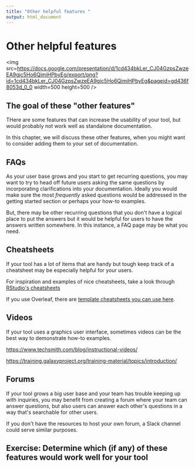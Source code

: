 ```yaml
---
title: "Other helpful features "
output: html_document
---
```


# Other helpful features

<img src=https://docs.google.com/presentation/d/1cd434bkLer_CJ04GzpsZwzeEA9gjc5Ho6QimiHPbyEg/export/png?id=1cd434bkLer_CJ04GzpsZwzeEA9gjc5Ho6QimiHPbyEg&pageid=gd436f8053d_0_0 width=500 height=500 />

## The goal of these "other features"

THere are some features that can increase the usability of your tool, but would probably not work well as standalone documentation. 

In this chapter, we will discuss these other features, when you might want to consider adding them to your set of documentation. 

## FAQs

As your user base grows and you start to get recurring questions, you may want to try to head off future users asking the same questions by incorporating clarifications into your documentation. 
Ideally you would make sure the most _frequently_ asked questions would be addressed in the getting started section or perhaps your how-to examples. 

But, there may be other recurring questions that you don't have a logical place to put the answers but it would be helpful for users to have the answers written somewhere. 
In this instance, a FAQ page may be what you need. 

## Cheatsheets

If your tool has a lot of items that are handy but tough keep track of a cheatsheet may be especially helpful for your users.  

For inspiration and examples of nice cheatsheets, take a look through [RStudio's cheatsheets](https://www.rstudio.com/resources/cheatsheets/)

If you use Overleaf, there are [template cheatsheets you can use here](https://www.overleaf.com/gallery/tagged/cheat-sheet).

## Videos

If your tool uses a graphics user interface, sometimes videos can be the best way to demonstrate how-to examples. 


https://www.techsmith.com/blog/instructional-videos/

https://training.galaxyproject.org/training-material/topics/introduction/

## Forums

If your tool grows a big user base and your team has trouble keeping up with inquiries, you may benefit from creating a forum where your team can answer questions, but also users can answer each other's questions in a way that's searchable for other users. 

If you don't have the resources to host your own forum, a Slack channel could serve similar purposes. 

## Exercise: Determine which (if any) of these features would work well for your tool
